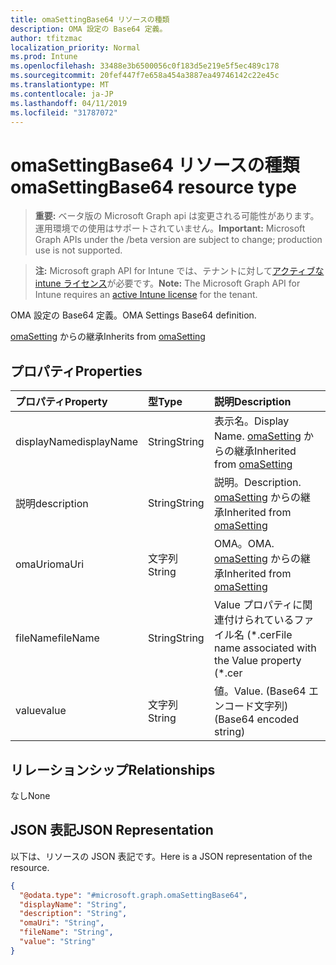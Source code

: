 ```yaml
---
title: omaSettingBase64 リソースの種類
description: OMA 設定の Base64 定義。
author: tfitzmac
localization_priority: Normal
ms.prod: Intune
ms.openlocfilehash: 33488e3b6500056c0f183d5e219e5f5ec489c178
ms.sourcegitcommit: 20fef447f7e658a454a3887ea49746142c22e45c
ms.translationtype: MT
ms.contentlocale: ja-JP
ms.lasthandoff: 04/11/2019
ms.locfileid: "31787072"
---
```

# <a name="omasettingbase64-resource-type"></a><span data-ttu-id="d9a89-103">omaSettingBase64 リソースの種類</span><span class="sxs-lookup"><span data-stu-id="d9a89-103">omaSettingBase64 resource type</span></span>

> <span data-ttu-id="d9a89-104">**重要:** ベータ版の Microsoft Graph api は変更される可能性があります。運用環境での使用はサポートされていません。</span><span class="sxs-lookup"><span data-stu-id="d9a89-104">**Important:** Microsoft Graph APIs under the /beta version are subject to change; production use is not supported.</span></span>

> <span data-ttu-id="d9a89-105">**注:** Microsoft graph API for Intune では、テナントに対して[アクティブな intune ライセンス](https://go.microsoft.com/fwlink/?linkid=839381)が必要です。</span><span class="sxs-lookup"><span data-stu-id="d9a89-105">**Note:** The Microsoft Graph API for Intune requires an [active Intune license](https://go.microsoft.com/fwlink/?linkid=839381) for the tenant.</span></span>

<span data-ttu-id="d9a89-106">OMA 設定の Base64 定義。</span><span class="sxs-lookup"><span data-stu-id="d9a89-106">OMA Settings Base64 definition.</span></span>


<span data-ttu-id="d9a89-107">[omaSetting](../resources/intune-deviceconfig-omasetting.md) からの継承</span><span class="sxs-lookup"><span data-stu-id="d9a89-107">Inherits from [omaSetting](../resources/intune-deviceconfig-omasetting.md)</span></span>

## <a name="properties"></a><span data-ttu-id="d9a89-108">プロパティ</span><span class="sxs-lookup"><span data-stu-id="d9a89-108">Properties</span></span>
|<span data-ttu-id="d9a89-109">プロパティ</span><span class="sxs-lookup"><span data-stu-id="d9a89-109">Property</span></span>|<span data-ttu-id="d9a89-110">型</span><span class="sxs-lookup"><span data-stu-id="d9a89-110">Type</span></span>|<span data-ttu-id="d9a89-111">説明</span><span class="sxs-lookup"><span data-stu-id="d9a89-111">Description</span></span>|
|:---|:---|:---|
|<span data-ttu-id="d9a89-112">displayName</span><span class="sxs-lookup"><span data-stu-id="d9a89-112">displayName</span></span>|<span data-ttu-id="d9a89-113">String</span><span class="sxs-lookup"><span data-stu-id="d9a89-113">String</span></span>|<span data-ttu-id="d9a89-114">表示名。</span><span class="sxs-lookup"><span data-stu-id="d9a89-114">Display Name.</span></span> <span data-ttu-id="d9a89-115">[omaSetting](../resources/intune-deviceconfig-omasetting.md) からの継承</span><span class="sxs-lookup"><span data-stu-id="d9a89-115">Inherited from [omaSetting](../resources/intune-deviceconfig-omasetting.md)</span></span>|
|<span data-ttu-id="d9a89-116">説明</span><span class="sxs-lookup"><span data-stu-id="d9a89-116">description</span></span>|<span data-ttu-id="d9a89-117">String</span><span class="sxs-lookup"><span data-stu-id="d9a89-117">String</span></span>|<span data-ttu-id="d9a89-118">説明。</span><span class="sxs-lookup"><span data-stu-id="d9a89-118">Description.</span></span> <span data-ttu-id="d9a89-119">[omaSetting](../resources/intune-deviceconfig-omasetting.md) からの継承</span><span class="sxs-lookup"><span data-stu-id="d9a89-119">Inherited from [omaSetting](../resources/intune-deviceconfig-omasetting.md)</span></span>|
|<span data-ttu-id="d9a89-120">omaUri</span><span class="sxs-lookup"><span data-stu-id="d9a89-120">omaUri</span></span>|<span data-ttu-id="d9a89-121">文字列</span><span class="sxs-lookup"><span data-stu-id="d9a89-121">String</span></span>|<span data-ttu-id="d9a89-122">OMA。</span><span class="sxs-lookup"><span data-stu-id="d9a89-122">OMA.</span></span> <span data-ttu-id="d9a89-123">[omaSetting](../resources/intune-deviceconfig-omasetting.md) からの継承</span><span class="sxs-lookup"><span data-stu-id="d9a89-123">Inherited from [omaSetting](../resources/intune-deviceconfig-omasetting.md)</span></span>|
|<span data-ttu-id="d9a89-124">fileName</span><span class="sxs-lookup"><span data-stu-id="d9a89-124">fileName</span></span>|<span data-ttu-id="d9a89-125">String</span><span class="sxs-lookup"><span data-stu-id="d9a89-125">String</span></span>|<span data-ttu-id="d9a89-126">Value プロパティに関連付けられているファイル名 (\*.cer</span><span class="sxs-lookup"><span data-stu-id="d9a89-126">File name associated with the Value property (\*.cer</span></span> | <span data-ttu-id="d9a89-127">\* .crt</span><span class="sxs-lookup"><span data-stu-id="d9a89-127">\*.crt</span></span> | <span data-ttu-id="d9a89-128">\*. p7b</span><span class="sxs-lookup"><span data-stu-id="d9a89-128">\*.p7b</span></span> | <span data-ttu-id="d9a89-129">\* .bin)。</span><span class="sxs-lookup"><span data-stu-id="d9a89-129">\*.bin).</span></span>|
|<span data-ttu-id="d9a89-130">value</span><span class="sxs-lookup"><span data-stu-id="d9a89-130">value</span></span>|<span data-ttu-id="d9a89-131">文字列</span><span class="sxs-lookup"><span data-stu-id="d9a89-131">String</span></span>|<span data-ttu-id="d9a89-132">値。</span><span class="sxs-lookup"><span data-stu-id="d9a89-132">Value.</span></span> <span data-ttu-id="d9a89-133">(Base64 エンコード文字列)</span><span class="sxs-lookup"><span data-stu-id="d9a89-133">(Base64 encoded string)</span></span>|

## <a name="relationships"></a><span data-ttu-id="d9a89-134">リレーションシップ</span><span class="sxs-lookup"><span data-stu-id="d9a89-134">Relationships</span></span>
<span data-ttu-id="d9a89-135">なし</span><span class="sxs-lookup"><span data-stu-id="d9a89-135">None</span></span>

## <a name="json-representation"></a><span data-ttu-id="d9a89-136">JSON 表記</span><span class="sxs-lookup"><span data-stu-id="d9a89-136">JSON Representation</span></span>
<span data-ttu-id="d9a89-137">以下は、リソースの JSON 表記です。</span><span class="sxs-lookup"><span data-stu-id="d9a89-137">Here is a JSON representation of the resource.</span></span>
<!-- {
  "blockType": "resource",
  "@odata.type": "microsoft.graph.omaSettingBase64"
}
-->
``` json
{
  "@odata.type": "#microsoft.graph.omaSettingBase64",
  "displayName": "String",
  "description": "String",
  "omaUri": "String",
  "fileName": "String",
  "value": "String"
}
```





